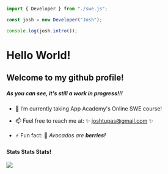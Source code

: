 ```javascript
import { Developer } from "./swe.js";

const josh = new Developer("Josh");

console.log(josh.intro());
```


<!-- **grau-maus/grau-maus** is a ✨ _special_ ✨ repository because its `README.md` (this file) appears on your GitHub profile.

Here are some ideas to get you started: -->
# Hello World!
## Welcome to my github profile!
<p></p>

##### As you can see, it's still a work in progress!!!

<p></p>
<!-- - 👯 I’m looking to collaborate on ... -->
<!-- - 🔭 I’m currently working on App Academy's  -->
<!-- - 🤔 I’m looking for help with ... -->
<!-- - 💬 Ask me about ... -->
<!-- - 😄 Pronouns: ... -->

- 🌱 I’m currently taking App Academy's Online SWE course!

- 📫 Feel free to reach me at: ✨ joshtupas@gmail.com ✨

- ⚡ Fun fact: 🥑 _Avocados are **berries!**_

<p></p>

#### Stats Stats Stats!
![](https://github-readme-stats.vercel.app/api?username=grau-maus&show_icons=true&theme=tokyonight)
